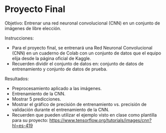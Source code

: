 # Proyecto Final 
Objetivo: Entrenar una red neuronal convolucional (CNN) en un conjunto de imágenes de libre elección.

Instrucciones:
- Para el proyecto final, se entrenará una Red Neuronal Convolucional (CNN) en un cuaderno de Colab con un conjunto de datos que el equipo elija desde la página oficial de Kaggle.
- Recuerden dividir el conjunto de datos en: conjunto de datos de entrenamiento y  conjunto de datos de prueba.

Resultados:
  - Preprocesamiento aplicado a las imágenes.
  - Entrenamiento de la CNN.
  - Mostrar 5 predicciones.
  - Mostrar el gráfico de precisión de entrenamiento vs. precisión de validación durante el entrenamiento de la CNN.
  - Recuerden que pueden utilizar el ejemplo visto en clase como plantilla para su proyecto: https://www.tensorflow.org/tutorials/images/cnn?hl=es-419 

